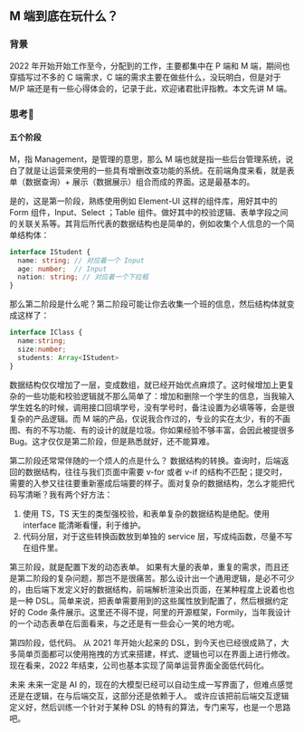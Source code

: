 ## M 端到底在玩什么？

### 背景
2022 年开始开始工作至今，分配到的工作，主要都集中在 P 端和 M 端，期间也穿插写过不多的 C 端需求，C 端的需求主要在做些什么，没玩明白，但是对于 M/P 端还是有一些心得体会的，记录于此，欢迎诸君批评指教。本文先讲 M 端。


### 思考🤔
#### 五个阶段
M，指 Management，是管理的意思，那么 M 端也就是指一些后台管理系统，说白了就是让运营来使用的一些具有增删改查功能的系统。在前端角度来看，就是表单（数据查询）+ 展示（数据展示）组合而成的界面。这是最基本的。

是的，这是第一阶段，熟练使用例如 Element-UI 这样的组件库，用好其中的 Form 组件，Input、Select ；Table 组件。做好其中的校验逻辑、表单字段之间的关联关系等。其背后所代表的数据结构也是简单的，例如收集个人信息的一个简单结构体：
```ts
interface IStudent {
  name: string; // 对应着一个 Input
  age: number;  // Input
  nation: string; // 对应着一个下拉框
}
```

那么第二阶段是什么呢？第二阶段可能让你去收集一个班的信息，然后结构体就变成这样了：

```ts
interface IClass {
  name:string;
  size:number;
  students: Array<IStudent>
}
```
数据结构仅仅增加了一层，变成数组，就已经开始优点麻烦了。这时候增加上更复杂的一些功能和校验逻辑就不那么简单了：增加和删除一个学生的信息，当我输入学生姓名的时候，调用接口回填学号，没有学号时，备注设置为必填等等，会是很复杂的产品逻辑。而 M 端的产品，仅说我合作过的，专业的实在太少，有的不画图、有的不写功能、有的设计的就是垃圾。你如果经验不够丰富，会因此被提很多 Bug。这才仅仅是第二阶段，但是熟悉就好，还不能算难。

第二阶段还常常伴随的一个烦人的点是什么？ 数据结构的转换。查询时，后端返回的数据结构，往往与我们页面中需要 v-for 或者 v-if 的结构不匹配；提交时，需要的入参又往往要重新塞成后端要的样子。面对复杂的数据结构，怎么才能把代码写清晰？我有两个好方法：
1. 使用 TS，TS 天生的类型强校验，和表单复杂的数据结构是绝配。使用 interface 能清晰看懂，利于维护。
2. 代码分层，对于这些转换函数放到单独的 service 层，写成纯函数，尽量不写在组件里。

第三阶段，就是配置下发的动态表单。
如果有大量的表单，重复的需求，而且还是第二阶段的复杂问题，那岂不是很痛苦。那么设计出一个通用逻辑，是必不可少的，由后端下发定义好的数据结构，前端解析渲染出页面，在某种程度上说着也也是一种 DSL。简单来说，把表单需要用到的这些属性放到配置了，然后根据约定好的 Code 条件展示。这里还不得不提，阿里的开源框架，Formily，当年我设计的一个动态表单在后面看来，与之还是有一些会心一笑的地方呢。

第四阶段，低代码。
从 2021 年开始火起来的 DSL，到今天也已经很成熟了，大多简单页面都可以使用拖拽的方式来搭建，样式、逻辑也可以在界面上进行修改。现在看来，2022 年结束，公司也基本实现了简单运营界面全面低代码化。

未来
未来一定是 AI 的，现在的大模型已经可以自动生成一写界面了，但难点感觉还是在逻辑，在与后端交互，这部分还是依赖于人。 或许应该把前后端交互逻辑定义好，然后训练一个针对于某种 DSL 的特有的算法，专门来写，也是一个思路吧。




